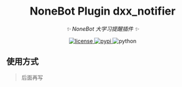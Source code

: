 <!--
 * @Author: imsixn
 * @Date: 2022-03-25 09:57:20
 * @LastEditors: imsixn
 * @LastEditTime: 2022-04-06 14:59:10
 * @Description: file content
-->


<div align="center">

# NoneBot Plugin dxx_notifier

_✨ NoneBot 大学习提醒插件 ✨_

</div>

<p align="center">
  <a href="https://raw.githubusercontent.com/imshixin/nonebot_plugin_dxx_notifier/main/LICENSE">
    <img src="https://img.shields.io/github/license/imshixin/nonebot_plugin_dxx_notifier" alt="license">
  </a>
  <a href="https://pypi.python.org/pypi/nonebot-plugin-apscheduler">
    <img src="https://img.shields.io/pypi/v/nonebot-plugin-apscheduler.svg" alt="pypi">
  </a>
  <img src="https://img.shields.io/badge/python-3.7+-blue.svg" alt="python">
</p>

## 使用方式


> 后面再写